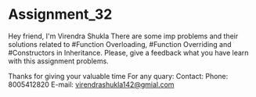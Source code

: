 # Assignment_32
Hey friend,
I'm Virendra Shukla 
There are some imp problems and their solutions related to #Function Overloading, #Function Overriding and #Constructors in Inheritance.
Please, give a feedback what you have learn with this assignment problems.

Thanks for giving your valuable time
For any quary: 
Contact: 
Phone: 8005412820
E-mail: virendrashukla142@gmial.com
